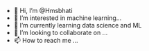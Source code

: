 - 👋 Hi, I’m @Hmsbhati
- 👀 I’m interested in  machine learning...
- 🌱 I’m currently learning data science and ML
- 💞️ I’m looking to collaborate on ...
- 📫 How to reach me ...

<!---
Hmsbhati/Hmsbhati is a ✨ special ✨ repository because its `README.md` (this file) appears on your GitHub profile.
You can click the Preview link to take a look at your changes.
--->
